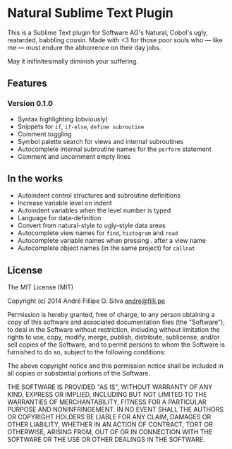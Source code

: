 Natural Sublime Text Plugin
===========================

This is a Sublime Text plugin for Software AG's Natural, Cobol's ugly,
reatarded, babbling cousin. Made with <3 for those poor souls who — like me —
must endure the abhorrence on their day jobs.

May it inifinitesimally diminish your suffering.


Features
--------

### Version 0.1.0

- Syntax highlighting (obviously)
- Snippets for `if`, `if-else`, `define subroutine`
- Comment toggling
- Symbol palette search for views and internal subroutines
- Autocomplete internal subroutine names for the `perform` statement
- Comment and uncomment empty lines


In the works
------------

- Autoindent control structures and subroutine definitions
- Increase variable level on indent
- Autoindent variables when the level number is typed
- Language for data-definition
- Convert from natural-style to ugly-style data areas
- Autocomplete view names for `find`, `histogram` and `read`
- Autocomplete variable names when pressing . after a view name
- Autocomplete object names (in the same project) for `callnat`


License
-------

The MIT License (MIT)

Copyright (c) 2014 André Fillipe O. Silva <andre@filli.pe>

Permission is hereby granted, free of charge, to any person obtaining a copy
of this software and associated documentation files (the "Software"), to deal
in the Software without restriction, including without limitation the rights
to use, copy, modify, merge, publish, distribute, sublicense, and/or sell
copies of the Software, and to permit persons to whom the Software is
furnished to do so, subject to the following conditions:

The above copyright notice and this permission notice shall be included in
all copies or substantial portions of the Software.

THE SOFTWARE IS PROVIDED "AS IS", WITHOUT WARRANTY OF ANY KIND, EXPRESS OR
IMPLIED, INCLUDING BUT NOT LIMITED TO THE WARRANTIES OF MERCHANTABILITY,
FITNESS FOR A PARTICULAR PURPOSE AND NONINFRINGEMENT. IN NO EVENT SHALL THE
AUTHORS OR COPYRIGHT HOLDERS BE LIABLE FOR ANY CLAIM, DAMAGES OR OTHER
LIABILITY, WHETHER IN AN ACTION OF CONTRACT, TORT OR OTHERWISE, ARISING FROM,
OUT OF OR IN CONNECTION WITH THE SOFTWARE OR THE USE OR OTHER DEALINGS IN
THE SOFTWARE.

